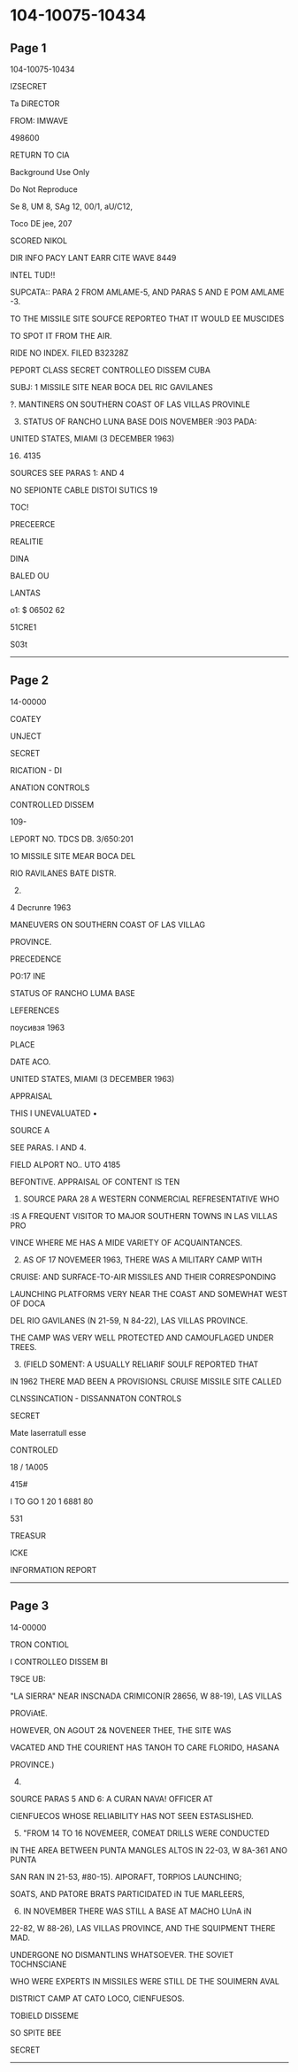 # 104-10075-10434

## Page 1

104-10075-10434

IZSECRET

Ta DiRECTOR

FROM: IMWAVE

498600

RETURN TO CIA

Background Use Only

Do Not Reproduce

Se 8, UM 8, SAg 12, 00/1, aU/C12,

Toco DE jee, 207

SCORED NIKOL

DIR INFO PACY LANT EARR CITE WAVE 8449

INTEL TUD!!

SUPCATA:: PARA 2 FROM AMLAME-5, AND PARAS 5 AND E POM AMLAME -3.

TO THE MISSILE SITE SOUFCE REPORTEO THAT IT WOULD EE MUSCIDES

TO SPOT IT FROM THE AIR.

RIDE NO INDEX. FILED B32328Z

PEPORT CLASS SECRET CONTROLLEO DISSEM CUBA

SUBJ: 1 MISSILE SITE NEAR BOCA DEL RIC GAVILANES

?. MANTINERS ON SOUTHERN COAST OF LAS VILLAS PROVINLE

3. STATUS OF RANCHO LUNA BASE DOIS NOVEMBER :903 PADA:

UNITED STATES, MIAMI (3 DECEMBER 1963)

16. 4135

SOURCES SEE PARAS 1: AND 4

NO SEPIONTE CABLE DISTOI SUTICS 19

TOC!

PRECEERCE

REALITIE

DINA

BALED OU

LANTAS

o1: $ 06502 62

51CRE1

S03t

---

## Page 2

14-00000

COATEY

UNJECT

SECRET

RICATION - DI

ANATION CONTROLS

CONTROLLED DISSEM

109-

LEPORT NO. TDCS DB. 3/650:201

1O MISSILE SITE MEAR BOCA DEL

RIO RAVILANES BATE DISTR.

2.

4 Decrunre 1963

MANEUVERS ON SOUTHERN COAST OF LAS VILLAG

PROVINCE.

PRECEDENCE

PO:17 INE

STATUS OF RANCHO LUMA BASE

LEFERENCES

поусивзя 1963

PLACE

DATE ACO.

UNITED STATES, MIAMI (3 DECEMBER 1963)

APPRAISAL

THIS I UNEVALUATED •

SOURCE A

SEE PARAS. I AND 4.

FIELD ALPORT NO.. UTO 4185

BEFONTIVE. APPRAISAL OF CONTENT IS TEN

1. SOURCE PARA 28 A WESTERN CONMERCIAL REFRESENTATIVE WHO

:IS A FREQUENT VISITOR TO MAJOR SOUTHERN TOWNS IN LAS VILLAS PRO

VINCE WHERE ME HAS A MIDE VARIETY OF ACQUAINTANCES.

2. AS OF 17 NOVEMEER 1963, THERE WAS A MILITARY CAMP WITH

CRUISE: AND SURFACE-TO-AIR MISSILES AND THEIR CORRESPONDING

LAUNCHING PLATFORMS VERY NEAR THE COAST AND SOMEWHAT WEST OF DOCA

DEL RIO GAVILANES (N 21-59, N 84-22), LAS VILLAS PROVINCE.

THE CAMP WAS VERY WELL PROTECTED AND CAMOUFLAGED UNDER TREES.

3. (FIELD SOMENT: A USUALLY RELIARIF SOULF REPORTED THAT

IN 1962 THERE MAD BEEN A PROVISIONSL CRUISE MISSILE SITE CALLED

CLNSSINCATION - DISSANNATON CONTROLS

SECRET

Mate laserratull esse

CONTROLED

18 / 1A005

415#

I TO GO 1 20 1 6881 80

531

TREASUR

ICKE

INFORMATION REPORT

---

## Page 3

14-00000

TRON CONTIOL

I CONTROLLEO DISSEM BI

T9CE UB:

"LA SIERRA" NEAR INSCNADA CRIMICON(R 28656, W 88-19), LAS VILLAS

PROViAtE.

HOWEVER, ON AGOUT 2& NOVENEER THEE, THE SITE WAS

VACATED AND THE COURIENT HAS TANOH TO CARE FLORIDO, HASANA

PROVINCE.)

4.

SOURCE PARAS 5 AND 6: A CURAN NAVA! OFFICER AT

CIENFUECOS WHOSE RELIABILITY HAS NOT SEEN ESTASLISHED.

5. "FROM 14 TO 16 NOVEMEER, COMEAT DRILLS WERE CONDUCTED

IN THE AREA BETWEEN PUNTA MANGLES ALTOS IN 22-03, W 8A-361 ANO PUNTA

SAN RAN IN 21-53, #80-15). AIPORAFT, TORPIOS LAUNCHING;

SOATS, AND PATORE BRATS PARTICIDATED iN TUE MARLEERS,

6. IN NOVEMBER THERE WAS STILL A BASE AT MACHO LUnA iN

22-82, W 88-26), LAS VILLAS PROVINCE, AND THE SQUIPMENT THERE MAD.

UNDERGONE NO DISMANTLINS WHATSOEVER. THE SOVIET TOCHNSCIANE

WHO WERE EXPERTS IN MISSILES WERE STILL DE THE SOUIMERN AVAL

DISTRICT CAMP AT CATO LOCO, CIENFUESOS.

TOBIELD DISSEME

SO SPITE BEE

SECRET

---

